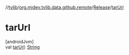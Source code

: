 //[tvlib](../../../index.md)/[org.mjdev.tvlib.data.github.remote](../index.md)/[Release](index.md)/[tarUrl](tar-url.md)

# tarUrl

[androidJvm]\
val [tarUrl](tar-url.md): [String](https://kotlinlang.org/api/latest/jvm/stdlib/kotlin/-string/index.html)
